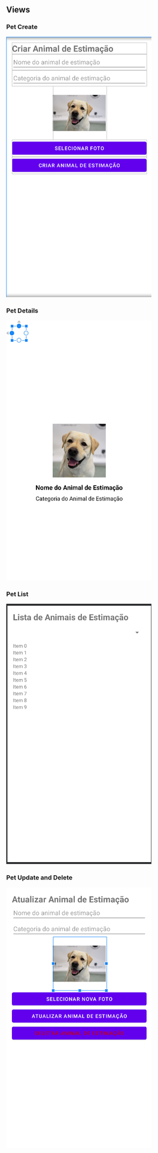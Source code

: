 ## Views

### Pet Create
![img.png](img.png)

### Pet Details
![img_1.png](img_1.png)

### Pet List 
![img_2.png](img_2.png)

### Pet Update and Delete
![img_3.png](img_3.png)